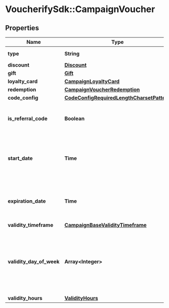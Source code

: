 # VoucherifySdk::CampaignVoucher

## Properties

| Name | Type | Description | Notes |
| ---- | ---- | ----------- | ----- |
| **type** | **String** | Type of voucher. | [optional][default to &#39;DISCOUNT_VOUCHER&#39;] |
| **discount** | [**Discount**](Discount.md) |  | [optional] |
| **gift** | [**Gift**](Gift.md) |  | [optional] |
| **loyalty_card** | [**CampaignLoyaltyCard**](CampaignLoyaltyCard.md) |  | [optional] |
| **redemption** | [**CampaignVoucherRedemption**](CampaignVoucherRedemption.md) |  | [optional] |
| **code_config** | [**CodeConfigRequiredLengthCharsetPattern**](CodeConfigRequiredLengthCharsetPattern.md) |  |  |
| **is_referral_code** | **Boolean** | Flag indicating whether this voucher is a referral code; &#x60;true&#x60; for campaign type &#x60;REFERRAL_PROGRAM&#x60;. | [optional] |
| **start_date** | **Time** | Activation timestamp defines when the campaign starts to be active in ISO 8601 format. Campaign is *inactive before* this date.  | [optional] |
| **expiration_date** | **Time** | Expiration timestamp defines when the campaign expires in ISO 8601 format.  Campaign is *inactive after* this date. | [optional] |
| **validity_timeframe** | [**CampaignBaseValidityTimeframe**](CampaignBaseValidityTimeframe.md) |  | [optional] |
| **validity_day_of_week** | **Array&lt;Integer&gt;** | Integer array corresponding to the particular days of the week in which the voucher is valid.  - &#x60;0&#x60; Sunday - &#x60;1&#x60; Monday - &#x60;2&#x60; Tuesday - &#x60;3&#x60; Wednesday - &#x60;4&#x60; Thursday - &#x60;5&#x60; Friday - &#x60;6&#x60; Saturday | [optional] |
| **validity_hours** | [**ValidityHours**](ValidityHours.md) |  | [optional] |

